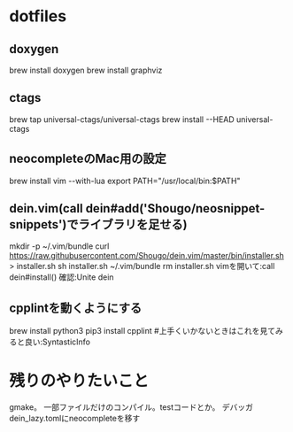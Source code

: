 # dotfiles

## doxygen
brew install doxygen
brew install graphviz

## ctags
brew tap universal-ctags/universal-ctags
brew install --HEAD universal-ctags

## neocompleteのMac用の設定
brew install vim --with-lua
export PATH="/usr/local/bin:$PATH"

## dein.vim(call dein#add('Shougo/neosnippet-snippets')でライブラリを足せる)
mkdir -p ~/.vim/bundle
curl https://raw.githubusercontent.com/Shougo/dein.vim/master/bin/installer.sh > installer.sh
sh installer.sh ~/.vim/bundle
rm installer.sh
vimを開いて:call dein#install()
確認:Unite dein

## cpplintを動くようにする
brew install python3
pip3 install cpplint
#上手くいかないときはこれを見てみると良い:SyntasticInfo

# 残りのやりたいこと
gmake。
一部ファイルだけのコンパイル。testコードとか。
デバッガ
dein_lazy.tomlにneocompleteを移す
